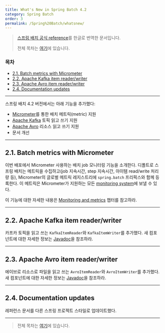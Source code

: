 ```yaml
---
title: What's New in Spring Batch 4.2
category: Spring Batch
order: 3
permalink: /Spring%20Batch/whatsnew/
---
```


> [스프링 배치 공식 reference](https://docs.spring.io/spring-batch/docs/4.2.x/reference/html/index-single.html#whatsNew)를 한글로 번역한 문서입니다.
>
> 전체 목차는 [여기](https://godekdls.github.io/Spring%20Batch/contents/)에 있습니다.

### 목차

- [2.1. Batch metrics with Micrometer](#21-batch-metrics-with-micrometer)
- [2.2. Apache Kafka item reader/writer](#22-apache-kafka-item-readerwriter)
- [2.3. Apache Avro item reader/writer](#23-apache-avro-item-readerwriter)
- [2.4. Documentation updates](#24-documentation-updates)

---

스프링 배치 4.2 버전에서는 아래 기능을 추가했다:

- [Micrometer](https://micrometer.io/)를 통한 배치 메트릭(metric) 지원
- [Apache Kafka](https://kafka.apache.org/) 토픽 읽고 쓰기 지원
- [Apache Avro](https://avro.apache.org/) 리소스 읽고 쓰기 지원
- 문서 개선

---

## 2.1. Batch metrics with Micrometer
 
이번 배포에서 Micrometer 사용하는 배치 job 모니터링 기능을 소개한다.
디폴트로 스프링 배치는 메트릭을 수집하고(job 지속시간, step 지속시간, 아이템 read/write 처리량 등),
Micrometer의 글로벌 메트릭 레지스트리에 `spring.batch` 프리픽스와 함께 등록한다.
이 메트릭은 Micrometer가 지원하는 모든 [monitoring system](https://micrometer.io/docs/concepts#_supported_monitoring_systems)에 보낼 수 있다. 
 
이 기능에 대한 자세한 내용은 [Monitoring and metrics](https://godekdls.github.io/Spring%20Batch/monitoringandmetrics/) 챕터를 참고하라.

---

## 2.2. Apache Kafka item reader/writer
 
카프카 토픽을 읽고 쓰는 `KafkaItemReader`와 `KafkaItemWriter`를 추가했다.
새 컴포넌트에 대한 자세한 정보는 [Javadoc](https://docs.spring.io/spring-batch/docs/4.2.x/api/index.html)을 참조하라.

---

## 2.3. Apache Avro item reader/writer
 
에이브로 리소스로 파일을 읽고 쓰는 `AvroItemReader`와 `AvroItemWriter`를 추가했다. 
새 컴포넌트에 대한 자세한 정보는 [Javadoc](https://docs.spring.io/spring-batch/docs/4.2.x/api/index.html)을 참조하라.

---

## 2.4. Documentation updates
 
레퍼런스 문서를 다른 스프링 프로젝트 스타일로 업데이트했다.

---

> 전체 목차는 [여기](https://godekdls.github.io/Spring%20Batch/contents/)에 있습니다.

